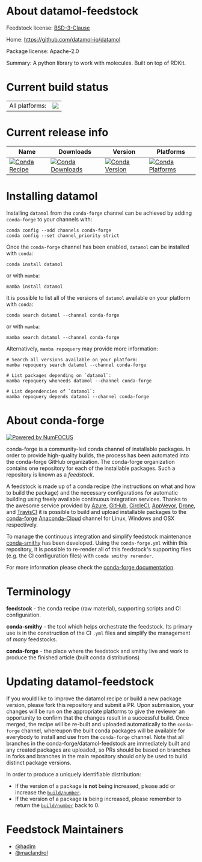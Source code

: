 About datamol-feedstock
=======================

Feedstock license: [BSD-3-Clause](https://github.com/conda-forge/datamol-feedstock/blob/main/LICENSE.txt)

Home: https://github.com/datamol-io/datamol

Package license: Apache-2.0

Summary: A python library to work with molecules. Built on top of RDKit.

Current build status
====================


<table><tr><td>All platforms:</td>
    <td>
      <a href="https://dev.azure.com/conda-forge/feedstock-builds/_build/latest?definitionId=12384&branchName=main">
        <img src="https://dev.azure.com/conda-forge/feedstock-builds/_apis/build/status/datamol-feedstock?branchName=main">
      </a>
    </td>
  </tr>
</table>

Current release info
====================

| Name | Downloads | Version | Platforms |
| --- | --- | --- | --- |
| [![Conda Recipe](https://img.shields.io/badge/recipe-datamol-green.svg)](https://anaconda.org/conda-forge/datamol) | [![Conda Downloads](https://img.shields.io/conda/dn/conda-forge/datamol.svg)](https://anaconda.org/conda-forge/datamol) | [![Conda Version](https://img.shields.io/conda/vn/conda-forge/datamol.svg)](https://anaconda.org/conda-forge/datamol) | [![Conda Platforms](https://img.shields.io/conda/pn/conda-forge/datamol.svg)](https://anaconda.org/conda-forge/datamol) |

Installing datamol
==================

Installing `datamol` from the `conda-forge` channel can be achieved by adding `conda-forge` to your channels with:

```
conda config --add channels conda-forge
conda config --set channel_priority strict
```

Once the `conda-forge` channel has been enabled, `datamol` can be installed with `conda`:

```
conda install datamol
```

or with `mamba`:

```
mamba install datamol
```

It is possible to list all of the versions of `datamol` available on your platform with `conda`:

```
conda search datamol --channel conda-forge
```

or with `mamba`:

```
mamba search datamol --channel conda-forge
```

Alternatively, `mamba repoquery` may provide more information:

```
# Search all versions available on your platform:
mamba repoquery search datamol --channel conda-forge

# List packages depending on `datamol`:
mamba repoquery whoneeds datamol --channel conda-forge

# List dependencies of `datamol`:
mamba repoquery depends datamol --channel conda-forge
```


About conda-forge
=================

[![Powered by
NumFOCUS](https://img.shields.io/badge/powered%20by-NumFOCUS-orange.svg?style=flat&colorA=E1523D&colorB=007D8A)](https://numfocus.org)

conda-forge is a community-led conda channel of installable packages.
In order to provide high-quality builds, the process has been automated into the
conda-forge GitHub organization. The conda-forge organization contains one repository
for each of the installable packages. Such a repository is known as a *feedstock*.

A feedstock is made up of a conda recipe (the instructions on what and how to build
the package) and the necessary configurations for automatic building using freely
available continuous integration services. Thanks to the awesome service provided by
[Azure](https://azure.microsoft.com/en-us/services/devops/), [GitHub](https://github.com/),
[CircleCI](https://circleci.com/), [AppVeyor](https://www.appveyor.com/),
[Drone](https://cloud.drone.io/welcome), and [TravisCI](https://travis-ci.com/)
it is possible to build and upload installable packages to the
[conda-forge](https://anaconda.org/conda-forge) [Anaconda-Cloud](https://anaconda.org/)
channel for Linux, Windows and OSX respectively.

To manage the continuous integration and simplify feedstock maintenance
[conda-smithy](https://github.com/conda-forge/conda-smithy) has been developed.
Using the ``conda-forge.yml`` within this repository, it is possible to re-render all of
this feedstock's supporting files (e.g. the CI configuration files) with ``conda smithy rerender``.

For more information please check the [conda-forge documentation](https://conda-forge.org/docs/).

Terminology
===========

**feedstock** - the conda recipe (raw material), supporting scripts and CI configuration.

**conda-smithy** - the tool which helps orchestrate the feedstock.
                   Its primary use is in the construction of the CI ``.yml`` files
                   and simplify the management of *many* feedstocks.

**conda-forge** - the place where the feedstock and smithy live and work to
                  produce the finished article (built conda distributions)


Updating datamol-feedstock
==========================

If you would like to improve the datamol recipe or build a new
package version, please fork this repository and submit a PR. Upon submission,
your changes will be run on the appropriate platforms to give the reviewer an
opportunity to confirm that the changes result in a successful build. Once
merged, the recipe will be re-built and uploaded automatically to the
`conda-forge` channel, whereupon the built conda packages will be available for
everybody to install and use from the `conda-forge` channel.
Note that all branches in the conda-forge/datamol-feedstock are
immediately built and any created packages are uploaded, so PRs should be based
on branches in forks and branches in the main repository should only be used to
build distinct package versions.

In order to produce a uniquely identifiable distribution:
 * If the version of a package **is not** being increased, please add or increase
   the [``build/number``](https://docs.conda.io/projects/conda-build/en/latest/resources/define-metadata.html#build-number-and-string).
 * If the version of a package **is** being increased, please remember to return
   the [``build/number``](https://docs.conda.io/projects/conda-build/en/latest/resources/define-metadata.html#build-number-and-string)
   back to 0.

Feedstock Maintainers
=====================

* [@hadim](https://github.com/hadim/)
* [@maclandrol](https://github.com/maclandrol/)

